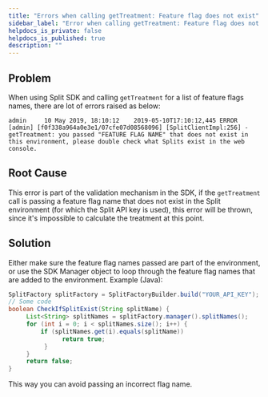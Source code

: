 ```yaml
---
title: "Errors when calling getTreatment: Feature flag does not exist"
sidebar_label: "Error when calling getTreatment: Feature flag does not exist"
helpdocs_is_private: false
helpdocs_is_published: true
description: ""
---
```


<p>
  <button hidden style={{borderRadius:'8px', border:'1px', fontFamily:'Courier New', fontWeight:'800', textAlign:'left'}}> help.split.io link: https://help.split.io/hc/en-us/articles/360028363971-General-SDK-error-getTreatment-you-passed-SPLIT-NAME-that-does-not-exist-in-this-environment </button>
</p>

## Problem

When using Split SDK and calling `getTreatment` for a list of feature flags names, there are lot of errors raised as below:
```
admin     10 May 2019, 18:10:12    2019-05-10T17:10:12,445 ERROR [admin] [f0f338a964a0e3e1/07cfe07d08568096] [SplitClientImpl:256] - getTreatment: you passed "FEATURE FLAG NAME" that does not exist in this environment, please double check what Splits exist in the web console.
```

## Root Cause

This error is part of the validation mechanism in the SDK, if the `getTreatment` call is passing a feature flag name that does not exist in the Split environment (for which the Split API key is used), this error will be thrown, since it's impossible to calculate the treatment at this point.

## Solution

Either make sure the feature flag names passed are part of the environment, or use the SDK Manager object to loop through the feature flag names that are added to the environment.
Example (Java):
```java
SplitFactory splitFactory = SplitFactoryBuilder.build("YOUR_API_KEY");
// Some code
boolean CheckIfSplitExist(String splitName) { 
     List<String> splitNames = splitFactory.manager().splitNames();
     for (int i = 0; i < splitNames.size(); i++) {
         if (splitNames.get(i).equals(splitName)) 
               return true;
          }
     }
     return false;
}
```
This way you can avoid passing an incorrect flag name.